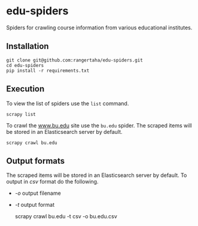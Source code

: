 edu-spiders
=============

Spiders for crawling course information from various educational institutes.



## Installation

    git clone git@github.com:rangertaha/edu-spiders.git
    cd edu-spiders
    pip install -r requirements.txt

## Execution

To view the list of spiders use the `list` command.

    scrapy list

To crawl the www.bu.edu site use the `bu.edu` spider. The scraped items will be stored in an Elasticsearch server by default.

    scrapy crawl bu.edu


## Output formats

The scraped items will be stored in an Elasticsearch server by default. To output in *csv* format do the following.

* *-o* output filename
* *-t* output format

    scrapy crawl bu.edu -t csv -o bu.edu.csv

